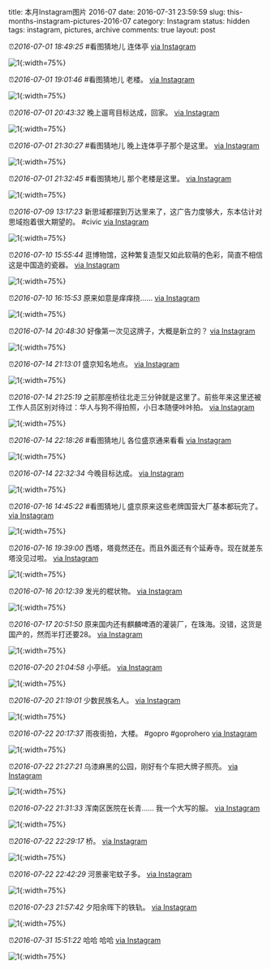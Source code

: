 title: 本月Instagram图片 2016-07
date: 2016-07-31 23:59:59
slug: this-months-instagram-pictures-2016-07
category: Instagram
status: hidden
tags: instagram, pictures, archive
comments: true
layout: post

⏰_2016-07-01 18:49:25_ #看图猜地儿 连体亭
[via Instagram](https://www.instagram.com/p/BHUOt5ZBd5SvudpSHV50Vj6OFw9hY85zdlX54M0/)

![1](https://scontent-lax3-2.cdninstagram.com/vp/0f6b93b75377e36d2f605d4f8d9a89ae/5DB0F0B3/t51.2885-15/e35/13534091_1022443024536732_572448095_n.jpg?_nc_ht=scontent-lax3-2.cdninstagram.com){:width=75%}

⏰_2016-07-01 19:01:46_ #看图猜地儿 老楼。
[via Instagram](https://www.instagram.com/p/BHUQIUbhDyzLeFlU-2v9joN6nCaczB60MyZi100/)

![1](https://scontent-lax3-2.cdninstagram.com/vp/beac1e6112d41db2d5237370774b0584/5DBEC9F1/t51.2885-15/e35/13584145_1614559568873375_267135701_n.jpg?_nc_ht=scontent-lax3-2.cdninstagram.com){:width=75%}

⏰_2016-07-01 20:43:32_ 晚上遛弯目标达成，回家。
[via Instagram](https://www.instagram.com/p/BHUbxrRB1u6eG289JDBJB7ED1tV7etU58Ve87Q0/)

![1](https://scontent-lax3-2.cdninstagram.com/vp/0fd040e3a1dc54e393fe9bce8df8d778/5DA75FAD/t51.2885-15/e35/13551633_1561387040831936_873118533_n.jpg?_nc_ht=scontent-lax3-2.cdninstagram.com){:width=75%}

⏰_2016-07-01 21:30:27_ #看图猜地儿 晚上连体亭子那个是这里。
[via Instagram](https://www.instagram.com/p/BHUhJadBeUQGQJIGqGmYOuySY9xAfg_586ErGM0/)

![1](https://scontent-lax3-2.cdninstagram.com/vp/1c2231ad59b4f4cb59d2ff2891c1bb80/5DA0DC47/t51.2885-15/e35/13561524_1040930119324587_1511336730_n.jpg?_nc_ht=scontent-lax3-2.cdninstagram.com){:width=75%}

⏰_2016-07-01 21:32:45_ #看图猜地儿 那个老楼是这里。
[via Instagram](https://www.instagram.com/p/BHUhaOEB7MEEXIRc15apzWAElvQVbpAFuQ9zYk0/)

![1](https://scontent-lax3-2.cdninstagram.com/vp/ac14f4a7c364f4c8dd391e3364b71750/5DA91F25/t51.2885-15/e35/13534240_1019895884745671_217741919_n.jpg?_nc_ht=scontent-lax3-2.cdninstagram.com){:width=75%}



⏰_2016-07-09 13:17:23_ 新思域都摆到万达里来了，这广告力度够大，东本估计对思域抱着很大期望的。 #civic
[via Instagram](https://www.instagram.com/p/BHoPFCphm7Wio2OT-yFz_zPHJVn5lr7ndck_xY0/)

![1](https://scontent-lax3-2.cdninstagram.com/vp/d1d59e4d1f71ac706d808d61739ecc17/5DAE7DFD/t51.2885-15/e35/13628352_1799205017032673_1752859220_n.jpg?_nc_ht=scontent-lax3-2.cdninstagram.com){:width=75%}



⏰_2016-07-10 15:55:44_ 逛博物馆，这种繁复造型又如此软萌的色彩，简直不相信这是中国造的瓷器。
[via Instagram](https://www.instagram.com/p/BHrF_p6BnImT1eAw4ZE2jomRjTaF_jw7oIZxa80/)

![1](https://scontent-lax3-2.cdninstagram.com/vp/cba28e6f825374fc09c540ddc171ba52/5DB4C10A/t51.2885-15/e35/13584257_726817024087527_1321084020_n.jpg?_nc_ht=scontent-lax3-2.cdninstagram.com){:width=75%}

⏰_2016-07-10 16:15:53_ 原来如意是痒痒挠……
[via Instagram](https://www.instagram.com/p/BHrITOuhjJ_HgUGKUASr4yCHm8I1nDVvnFxOv80/)

![1](https://scontent-lax3-2.cdninstagram.com/vp/f32724a92df407d03eed4746c484a55e/5DB11B16/t51.2885-15/e35/13643650_1202401729804660_1459076967_n.jpg?_nc_ht=scontent-lax3-2.cdninstagram.com){:width=75%}



⏰_2016-07-14 20:48:30_ 好像第一次见这牌子，大概是新立的？
[via Instagram](https://www.instagram.com/p/BH16rhRB4csxvMxsjEPTwkdyZM8Tjuv-cXE7qc0/)

![1](https://scontent-lax3-2.cdninstagram.com/vp/3aa604986e792ecc01f18c3235176aa8/5DA4147C/t51.2885-15/e35/13724677_1755519244737852_60590967_n.jpg?_nc_ht=scontent-lax3-2.cdninstagram.com){:width=75%}

⏰_2016-07-14 21:13:01_ 盛京知名地点。
[via Instagram](https://www.instagram.com/p/BH19e_3h-Rabei2JG5feNpyep2JNK2z8upCXho0/)

![1](https://scontent-lax3-2.cdninstagram.com/vp/1cd80ce3c99d8b72a725d39791948ce0/5DA6EBE3/t51.2885-15/e35/13721162_1753500091531897_620421244_n.jpg?_nc_ht=scontent-lax3-2.cdninstagram.com){:width=75%}

⏰_2016-07-14 21:25:19_ 之前那座桥往北走三分钟就是这里了。前些年来这里还被工作人员区别对待过：华人与狗不得拍照，小日本随便咔咔拍。
[via Instagram](https://www.instagram.com/p/BH1-5J2hoHzHSUHIjGhYBxjwEAbEmjPwoscTcU0/)

![1](https://scontent-lax3-2.cdninstagram.com/vp/ccddc6cb73316e3edb9cb047f83e10a6/5DBA4AD5/t51.2885-15/e35/13736922_604016009768256_1096605372_n.jpg?_nc_ht=scontent-lax3-2.cdninstagram.com){:width=75%}

⏰_2016-07-14 22:18:26_ #看图猜地儿 各位盛京通来看看
[via Instagram](https://www.instagram.com/p/BH2E-IOh_QzGMxAC38vAYMLvAgnbF3RqjHkiZs0/)

![1](https://scontent-lax3-2.cdninstagram.com/vp/3710b73f7931a909f898bf88f5689e94/5DB621E4/t51.2885-15/e35/13694729_989996241095912_1787704910_n.jpg?_nc_ht=scontent-lax3-2.cdninstagram.com){:width=75%}

⏰_2016-07-14 22:32:34_ 今晚目标达成。
[via Instagram](https://www.instagram.com/p/BH2GlsWBtKHLNPuqGzep-ts7EWZVQtr0rysWXg0/)

![1](https://scontent-lax3-2.cdninstagram.com/vp/696042c8fc02e59e31cc1205850605b8/5DC571B8/t51.2885-15/e35/13694659_1247616758583905_1469314636_n.jpg?_nc_ht=scontent-lax3-2.cdninstagram.com){:width=75%}



⏰_2016-07-16 14:45:22_ #看图猜地儿 盛京原来这些老牌国营大厂基本都玩完了。
[via Instagram](https://www.instagram.com/p/BH6atishKvF5PwZb1N4JfahbAr3jO3X_UhylNc0/)

![1](https://scontent-lax3-2.cdninstagram.com/vp/7396caa0215f14371a3842018a59916d/5DAAAC05/t51.2885-15/e35/13731235_1245307238815437_306698584_n.jpg?_nc_ht=scontent-lax3-2.cdninstagram.com){:width=75%}

⏰_2016-07-16 19:39:00_ 西塔，塔竟然还在。而且外面还有个延寿寺。现在就差东塔没见过啦。
[via Instagram](https://www.instagram.com/p/BH68UL5hXSd-2pwBpYNVxmNqO72Q0a4Hdp3yMk0/)

![1](https://scontent-lax3-2.cdninstagram.com/vp/d12a2ff46b8c783430b0f7aff142337a/5DBE0E60/t51.2885-15/e35/13703090_1560895230883697_825777397_n.jpg?_nc_ht=scontent-lax3-2.cdninstagram.com){:width=75%}

⏰_2016-07-16 20:12:39_ 发光的棍状物。
[via Instagram](https://www.instagram.com/p/BH7AKsFh18KbGOLv5o2XPhts0UHQwGKj-iSPPI0/)

![1](https://scontent-lax3-2.cdninstagram.com/vp/2909b4e5668fa196f0331de11abcafc0/5DC3B230/t51.2885-15/e35/13734273_1809267022643322_460582462_n.jpg?_nc_ht=scontent-lax3-2.cdninstagram.com){:width=75%}



⏰_2016-07-17 20:51:50_ 原来国内还有麒麟啤酒的灌装厂，在珠海。没错，这货是国产的，然而半打还要28。
[via Instagram](https://www.instagram.com/p/BH9pcdpBG9Tmvbms2qV-LPZDHCUJ1UbwJ47cGo0/)

![1](https://scontent-lax3-2.cdninstagram.com/vp/fb3e738f7a26ebb098aa4b3ac623f1e6/5DA4F760/t51.2885-15/e35/13768116_1752984138314058_2106098247_n.jpg?_nc_ht=scontent-lax3-2.cdninstagram.com){:width=75%}



⏰_2016-07-20 21:04:58_ 小亭纸。
[via Instagram](https://www.instagram.com/p/BIFZVVyB6HCbeXNKnXZmExHb2nI_uxfl3JxSos0/)

![1](https://scontent-lax3-2.cdninstagram.com/vp/3675e6d9113a40c61801de300a806684/5DBFF4F3/t51.2885-15/e35/13713963_1723896431210495_529737842_n.jpg?_nc_ht=scontent-lax3-2.cdninstagram.com){:width=75%}

⏰_2016-07-20 21:19:01_ 少数民族名人。
[via Instagram](https://www.instagram.com/p/BIFa8SSBPkP0zM-eQPClbtQhV-rXLBLzIkmlAY0/)

![1](https://scontent-lax3-2.cdninstagram.com/vp/741e06ad4333772f61d5d92870000855/5DA20E67/t51.2885-15/e35/13744161_1672503886405633_317425216_n.jpg?_nc_ht=scontent-lax3-2.cdninstagram.com){:width=75%}



⏰_2016-07-22 20:17:37_ 雨夜街拍，大楼。 #gopro #goprohero
[via Instagram](https://www.instagram.com/p/BIKdgQzBP7xkqOfg-vsnfclKI36ScsDSiz5iCk0/)

![1](https://scontent-lax3-2.cdninstagram.com/vp/d166719b5ad4c7878ce144f51d8b2f26/5DB35246/t51.2885-15/e35/13636252_116203138818981_213425053_n.jpg?_nc_ht=scontent-lax3-2.cdninstagram.com){:width=75%}

⏰_2016-07-22 21:27:21_ 乌漆麻黑的公园，刚好有个车把大牌子照亮。
[via Instagram](https://www.instagram.com/p/BIKlfDvBRGvYaHa6eHAh2RVripldPto-M41MbI0/)

![1](https://scontent-lax3-2.cdninstagram.com/vp/e839c3448c279e4e3f72ccb5be2612d8/5DAA69E9/t51.2885-15/e35/13694481_1065342353512795_1639757882_n.jpg?_nc_ht=scontent-lax3-2.cdninstagram.com){:width=75%}

⏰_2016-07-22 21:31:33_ 浑南区医院在长青…… 我一个大写的服。
[via Instagram](https://www.instagram.com/p/BIKl9wHB7PQKTqCJJRwHEXe4I8u4D1n2CfaEFQ0/)

![1](https://scontent-lax3-2.cdninstagram.com/vp/6608f4d8f7aed98e4d916d6b5ca8f9fe/5DC379C2/t51.2885-15/e35/13715100_1631117780511958_957440057_n.jpg?_nc_ht=scontent-lax3-2.cdninstagram.com){:width=75%}

⏰_2016-07-22 22:29:17_ 桥。
[via Instagram](https://www.instagram.com/p/BIKsko7hcjXf9pDbHhADktzaoq_0pREhzFfLXI0/)

![1](https://scontent-lax3-2.cdninstagram.com/vp/0a41bf15583d75ab7264ae8dfeee9bcc/5DA800B7/t51.2885-15/e35/13745194_1058354204243248_353575462_n.jpg?_nc_ht=scontent-lax3-2.cdninstagram.com){:width=75%}

⏰_2016-07-22 22:42:29_ 河景豪宅蚊子多。
[via Instagram](https://www.instagram.com/p/BIKuFV4h1k5RREBKaqOkSkfooo5HelMJ1gzwlA0/)

![1](https://scontent-lax3-2.cdninstagram.com/vp/ed3e7fc21fd5721d9a34018ce5fcf747/5DBC38AC/t51.2885-15/e35/13724728_1257902764220001_1328915152_n.jpg?_nc_ht=scontent-lax3-2.cdninstagram.com){:width=75%}



⏰_2016-07-23 21:57:42_ 夕阳余晖下的铁轨。
[via Instagram](https://www.instagram.com/p/BINNwO7hgrT_-eeUpRiAdXKg0UIts1a3mZ4Lew0/)

![1](https://scontent-lax3-2.cdninstagram.com/vp/b1db7c2e913630d8a272445d692ffaa0/5DC6144B/t51.2885-15/e35/13722046_298114273872062_1660768925_n.jpg?_nc_ht=scontent-lax3-2.cdninstagram.com){:width=75%}



⏰_2016-07-31 15:51:22_ 哈哈 哈哈
[via Instagram](https://www.instagram.com/p/BIhKMIiB-qNmumZD_8upxjYdZznOG1CfdQLXJI0/)

![1](https://scontent-lax3-2.cdninstagram.com/vp/ac2dac123c5585c4e88d6d2ba1f0a2b2/5DC16E3F/t51.2885-15/e35/13696797_277032502673486_1025157464_n.jpg?_nc_ht=scontent-lax3-2.cdninstagram.com){:width=75%}
